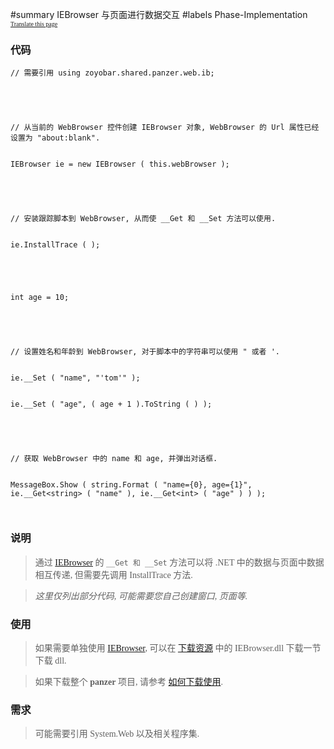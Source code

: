 ﻿#summary IEBrowser 与页面进行数据交互
#labels Phase-Implementation
<font face='microsoft yahei'>
<font size='1'><a href='http://www.microsofttranslator.com/bv.aspx?from=&to=en&a=http://code.google.com/p/zsharedcode/wiki/IEBrowserDocDataExchange'>Translate this page</a></font>

<h3>代码</h3>
<pre><code>// 需要引用 using zoyobar.shared.panzer.web.ib;<br>
<br>
// 从当前的 WebBrowser 控件创建 IEBrowser 对象, WebBrowser 的 Url 属性已经设置为 "about:blank".<br>
IEBrowser ie = new IEBrowser ( this.webBrowser );<br>
<br>
// 安装跟踪脚本到 WebBrowser, 从而使 __Get 和 __Set 方法可以使用.<br>
ie.InstallTrace ( );<br>
<br>
int age = 10;<br>
<br>
// 设置姓名和年龄到 WebBrowser, 对于脚本中的字符串可以使用 " 或者 '.<br>
ie.__Set ( "name", "'tom'" );<br>
ie.__Set ( "age", ( age + 1 ).ToString ( ) );<br>
<br>
// 获取 WebBrowser 中的 name 和 age, 并弹出对话框.<br>
MessageBox.Show ( string.Format ( "name={0}, age={1}", ie.__Get&lt;string&gt; ( "name" ), ie.__Get&lt;int&gt; ( "age" ) ) );<br>
</code></pre>

<h3>说明</h3>
<blockquote>通过 <a href='IEBrowser.md'>IEBrowser</a> 的 <code>__Get 和 __Set</code> 方法可以将 .NET 中的数据与页面中数据相互传递, 但需要先调用 InstallTrace 方法.</blockquote>

<blockquote><i>这里仅列出部分代码, 可能需要您自己创建窗口, 页面等.</i></blockquote>

<h3>使用</h3>
<blockquote>如果需要单独使用 <a href='IEBrowser.md'>IEBrowser</a>, 可以在 <a href='Download.md'>下载资源</a> 中的 IEBrowser.dll 下载一节下载 dll.</blockquote>

<blockquote>如果下载整个 <b>panzer</b> 项目, 请参考 <a href='HowToDownloadAndUse.md'>如何下载使用</a>.</blockquote>

<h3>需求</h3>
<blockquote>可能需要引用 System.Web 以及相关程序集.<br>
</font>